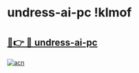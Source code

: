 # undress-ai-pc !klmof

# <h2><a href="https://gveqjw.esa.edu.pl?title=undress-ai-pc&ref=klmof">🔗👉 🔴 undress-ai-pc</a></h2>

[![acn](https://github.com/user-attachments/assets/0f9c940e-d8b0-45ae-aac7-cd30a18b3e1c)](https://gveqjw.esa.edu.pl?title=undress-ai-pc&ref=klmof)

